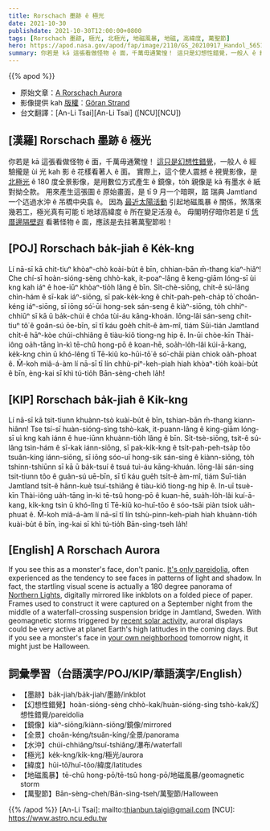 ```yaml
---
title: Rorschach 墨跡 ê 極光
date: 2021-10-30
publishdate: 2021-10-30T12:00:00+0800
tags: [Rorschach 墨跡, 極光, 北極光, 地磁風暴, 地磁, 高緯度, 萬聖節]
hero: https://apod.nasa.gov/apod/fap/image/2110/GS_20210917_Handol_5651_Pan.jpg
summary: 你若是 kā 這張看做怪物 ê 面，千萬毋通驚惶！ 這只是幻想性錯覺，一般人 ê 經驗攏是 ùi 光 kah 影 ê 花樣看著人 ê 面。
---
```


{{% apod %}}

- 原始文章：[A Rorschach Aurora](https://apod.nasa.gov/apod/ap211030.html)
- 影像提供 kah [版權][copyright]：[Göran Strand](https://astrofotografen.se/)
- 台文翻譯：[An-Li Tsai][An-Li Tsai] ([NCU][NCU])

## [漢羅] Rorschach 墨跡 ê 極光
你若是 kā 這張看做怪物 ê 面，千萬毋通驚惶！
[這只是幻想性錯覺][It's only pareidolia]，一般人 ê 經驗攏是 ùi 光 kah 影 ê 花樣看著人 ê 面。
實際上，這个使人震撼 ê 視覺影像，是 [北極光][Northern Lights] ê 180 度全景影像，是用數位方式產生 ê 鏡像，to̍h 親像是 kā 有墨水 ê 紙 對拗仝款。
用來產生這張圖 ê 原始畫面，是 tī 9 月一个暗暝，踮 瑞典 Jamtland 一个迒過水沖 ê 吊橋中央翕 ê。
因為 [最近太陽活動][recent solar activity] 引起地磁風暴 ê 關係，煞落來幾若工，極光真有可能 tī 地球高緯度 ê 所在變足活潑 ê。
毋閣明仔暗你若是 tī [恁厝邊隔壁遐][your own neighborhood] 看著怪物 ê 面，應該是去拄著萬聖節啦！

## [POJ] Rorschach ba̍k-jiah ê Ke̍k-kng
Lí nā-sī kā chit-tiuⁿ khòaⁿ-chò koài-bu̍t ê bīn, chhian-bān m̄-thang kiaⁿ-hiâⁿ!
Che chí-sī hoàn-sióng-sèng chhò-kak, it-poaⁿ-lâng ê keng-giām lóng-sī ùi kng kah iáⁿ ê hoe-iūⁿ khòaⁿ-tio̍h lâng ê bīn.
Si̍t-chè-siōng, chit-ê sú-lâng chìn-hám ê sī-kak iáⁿ-siōng, sī pak-ke̍k-kng ê chi̍t-pah-peh-cha̍p tō͘ choân-kéng iáⁿ-siōng, sī iōng só͘-ūi hong-sek sán-seng ê kiàⁿ-siōng, to̍h chhiⁿ-chhiūⁿ sī kā ū ba̍k-chúi ê chóa tùi-áu kāng-khoán.
Iōng-lâi sán-seng chit-tiuⁿ tô͘ ê goân-sú ōe-bīn, sī tī káu goe̍h chi̍t-ê àm-mî, tiám Sūi-tián Jamtland chi̍t-ê hāⁿ-kòe chúi-chhiâng ê tiàu-kiô tiong-ng hip ê.
In-ūi chòe-kīn Thài-iông oa̍h-tāng ìn-kì tē-chû hong-pō ê koan-hē, soa̍h-lo̍h-lâi kúi-ā-kang, ke̍k-kng chin ū khó-lêng tī Tē-kiû ko-hūi-tō͘ ê só͘-chāi piàn chiok oa̍h-phoat ê.
M̄-koh miâ-á-àm lí nā-sī tī lín chhù-piⁿ-keh-piah hiah khòaⁿ-tio̍h koài-bu̍t ê bīn, èng-kai sī khì tú-tio̍h Bān-sèng-cheh la̍h!

## [KIP] Rorschach ba̍k-jiah ê Ki̍k-kng
Lí nā-sī kā tsit-tiunn khuànn-tsò kuài-bu̍t ê bīn, tshian-bān m̄-thang kiann-hiânn!
Tse tsí-sī huàn-sióng-sìng tshò-kak, it-puann-lâng ê king-giām lóng-sī uì kng kah iánn ê hue-iūnn khuànn-tio̍h lâng ê bīn.
Si̍t-tsè-siōng, tsit-ê sú-lâng tsìn-hám ê sī-kak iánn-siōng, sī pak-ki̍k-kng ê tsi̍t-pah-peh-tsa̍p tōo tsuân-kíng iánn-siōng, sī iōng sóo-uī hong-sik sán-sing ê kiànn-siōng, to̍h tshinn-tshiūnn sī kā ū ba̍k-tsuí ê tsuá tuì-áu kāng-khuán.
Iōng-lâi sán-sing tsit-tiunn tôo ê guân-sú uē-bīn, sī tī káu gue̍h tsi̍t-ê àm-mî, tiám Suī-tián Jamtland tsi̍t-ê hānn-kuè tsuí-tshiâng ê tiàu-kiô tiong-ng hip ê.
In-uī tsuè-kīn Thài-iông ua̍h-tāng ìn-kì tē-tsû hong-pō ê kuan-hē, sua̍h-lo̍h-lâi kuí-ā-kang, ki̍k-kng tsin ū khó-lîng tī Tē-kiû ko-huī-tōo ê sóo-tsāi piàn tsiok ua̍h-phuat ê.
M̄-koh miâ-á-àm lí nā-sī tī lín tshù-pinn-keh-piah hiah khuànn-tio̍h kuài-bu̍t ê bīn, ìng-kai sī khì tú-tio̍h Bān-sìng-tseh la̍h!


## [English] A Rorschach Aurora

If you see this as a monster's face, don't panic.
[It's only pareidolia][It's only pareidolia], often experienced as the tendency to see faces in patterns of light and shadow.
In fact, the startling visual scene is actually a 180 degree panorama of [Northern Lights][Northern Lights], digitally mirrored like inkblots on a folded piece of paper.
Frames used to construct it were captured on a September night from the middle of a waterfall-crossing suspension bridge in Jamtland, Sweden.
With geomagnetic storms triggered by [recent solar activity][recent solar activity], auroral displays could be very active at planet Earth's high latitudes in the coming days.
But if you see a monster's face in [your own neighborhood][your own neighborhood] tomorrow night, it might just be Halloween.

## 詞彙學習（台語漢字/POJ/KIP/華語漢字/English）
- 【墨跡】ba̍k-jiah/ba̍k-jiah/墨跡/inkblot
- 【幻想性錯覺】hoàn-sióng-sèng chhò-kak/huàn-sióng-sìng tshò-kak/幻想性錯覺/pareidolia
- 【鏡像】kiàⁿ-siōng/kiànn-siōng/鏡像/mirrored
- 【全景】choân-kéng/tsuân-kíng/全景/panorama
- 【水沖】chúi-chhiâng/tsuí-tshiâng/瀑布/waterfall
- 【極光】ke̍k-kng/ki̍k-kng/極光/aurora
- 【緯度】hūi-tō͘/huī-tōo/緯度/latitudes
- 【地磁風暴】tē-chû hong-pō/tē-tsû hong-pō/地磁風暴/geomagnetic storm
- 【萬聖節】Bān-sèng-cheh/Bān-sìng-tseh/萬聖節/Halloween


{{% /apod %}}
[An-Li Tsai]: mailto:thianbun.taigi@gmail.com
[NCU]: https://www.astro.ncu.edu.tw

[copyright]: https://apod.nasa.gov/apod/fap/lib/about_apod.html#srapply

[It's only pareidolia]:https://earthsky.org/human-world/seeing-things-that-arent-there/
[Northern Lights]:https://www.nasa.gov/mission_pages/sunearth/aurora-news-stories/index.html
[recent solar activity]:https://blogs.nasa.gov/solarcycle25/2021/10/28/sun-releases-significant-solar-flare/
[your own neighborhood]:https://solarsystem.nasa.gov/news/1546/sinister-solar-system/
